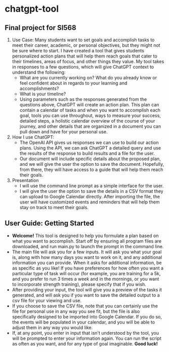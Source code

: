 # chatgpt-tool

## Final project for SI568

1. Use Case: Many students want to set goals and accomplish tasks to meet their career, academic, or personal objectives, but they might not be sure where to start. I have created a tool that gives students personalized action plans that will help them reach goals that cater to their timelines, areas of focus, and other things they value. My tool takes in responses to a few questions, which will give ChatGPT context to understand the following:
    - What are you currently working on? What do you already know or feel confident about in regards to your learning and accomplishments?
    - What is your timeline?
    - Using parameters such as the responses generated from the questions above, ChatGPT will create an action plan. This plan can contain a calendar of tasks and when you want to accomplish each goal, tools you can use throughout, ways to measure your success, detailed steps, a holistic calendar overview of the course of your journey, and other details that are organized in a document you can pull down and have for your personal use.
2. How I use ChatGPT:
    - The OpenAI API gives us responses we can use to build our action plans. Using the API, we can ask ChatGPT a detailed query and use the results of the response to build results and a file for the user.
    - Our document will include specific details about the proposed plan, and we will give the user the option to save the document. Hopefully, from there, they will have access to a guide that will help them reach their goals.
3. Presentation
    - I will use the command line prompt as a simple interface for the user.
    - I will give the user the option to save the details in a CSV format they can upload to Google Calendar directly. After importing the file, the user will have customized events and reminders that will help them stay on track to meet their goals.

## User Guide: Getting Started

- **Welcome!** This tool is designed to help you formulate a plan based on what you want to accomplish. Start off by ensuring all program files are downloaded, and run main.py to launch the prompt in the command line.
- The main file  will ask you for a few inputs. It will ask you what your goal is, along with how many days you want to work on it, and any additional information you can provide. When it asks for additional information, be as specific as you like! If you have preferences for how often you want a particular type of task will occur (for example, you are training for a 5k, and you prefer to run 3 times a week and in the mornings, or you want to incorporate strength training), please specify that if you wish.
- After providing your input, the tool will give you a preview of the tasks it generated, and will ask you if you want to save the detailed output to a csv file for your viewing and use.
- If you choose to save the CSV file, note that you can certainly use the file for personal use in any way you see fit, but the file is also specifically designed to be imported into Google Calendar. If you do so, the events will be populated in your calendar, and you will be able to adjust them in any way you would like.
- If, at any point, you enter in input that isn't understood by the tool, you will be prompted to enter your information again. You can run the script as often as you want, and for any type of goal imaginable. **Good luck!**